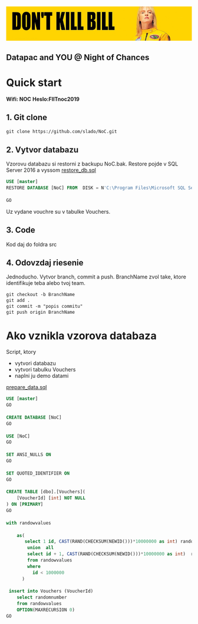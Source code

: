 
![Don't Kill Bill](img/KillBill_banner.jpg "Don't Kill Bill")


## Datapac and YOU @ Night of Chances

# Quick start
**Wifi: NOC**
**Heslo:FIITnoc2019**

## 1. Git clone
```
git clone https://github.com/slado/NoC.git
```

## 2. Vytvor databazu
Vzorovu databazu si restorni z backupu NoC.bak. Restore pojde v SQL Server 2016 a vyssom
[restore_db.sql](restore_db.sql)

```sql
USE [master]
RESTORE DATABASE [NoC] FROM  DISK = N'C:\Program Files\Microsoft SQL Server\MSSQL13.SQL\MSSQL\Backup\NoC.bak' WITH  FILE = 1,  NOUNLOAD,  REPLACE,  STATS = 5

GO
```
Uz vydane vouchre su v tabulke Vouchers. 

## 3. Code
Kod daj do foldra src

## 4. Odovzdaj riesenie
Jednoducho. Vytvor branch, commit a push. BranchName zvol take, ktore identifikuje teba alebo tvoj team.

```
git checkout -b BranchName
git add .
git commit -m "popis commitu"
git push origin BranchName
```

# Ako vznikla vzorova databaza
Script, ktory
* vytvori databazu
* vytvori tabulku Vouchers
* naplni ju demo datami

[prepare_data.sql](prepare_data.sql)


```sql
USE [master]
GO

CREATE DATABASE [NoC] 
GO

USE [NoC]
GO

SET ANSI_NULLS ON
GO

SET QUOTED_IDENTIFIER ON
GO

CREATE TABLE [dbo].[Vouchers](
	[VoucherId] [int] NOT NULL
) ON [PRIMARY]
GO

with randowvalues

    as(
       select 1 id, CAST(RAND(CHECKSUM(NEWID()))*10000000 as int) randomnumber
        union  all
        select id + 1, CAST(RAND(CHECKSUM(NEWID()))*10000000 as int)  randomnumber
        from randowvalues
        where 
          id < 1000000
      )

 insert into Vouchers (VoucherId) 
    select randomnumber
    from randowvalues
    OPTION(MAXRECURSION 0)
GO
```

